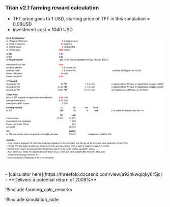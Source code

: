 ### Titan v2.1 farming reward calculation

- TFT price goes to 1 USD, starting price of TFT in this simulation = 0.06USD
- investment cost = 1040 USD

![](img/calc_titanv21.png)

<BR>  
- [calculator here](https://threefold.docsend.com/view/a92hkwqiqky6r5jc)
<BR>
- **Delivers a potential return of 2009%**

!!!include:farming_calc_remarks

!!!include:simulation_note
